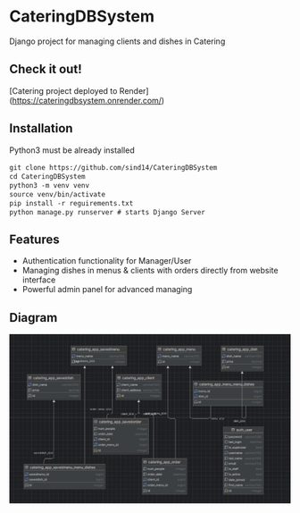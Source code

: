 # CateringDBSystem

Django project for managing clients and dishes in Catering

## Check it out!

[Catering project deployed to Render] (https://cateringdbsystem.onrender.com/)

## Installation

Python3 must be already installed 

```shell
git clone https://github.com/sind14/CateringDBSystem
cd CateringDBSystem
python3 -m venv venv 
source venv/bin/activate
pip install -r reguirements.txt 
python manage.py runserver # starts Django Server 
```

## Features 

* Authentication functionality for Manager/User 
* Managing dishes in menus & clients with orders directly from website interface 
* Powerful admin panel for advanced managing

## Diagram

![Website Diagram](diagram.png)